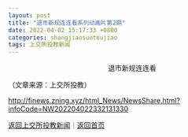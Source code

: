 ```yaml
---
layout: post
title: "退市新规连连看系列动画片第2期"
date: 2022-04-02 15:17:33 +0800
categories: shangjiaosuotoujiao
tags: 上交所投教新闻
---
```

<p style="text-align:center;">退市新规连连看</p><p class="em_media">（文章来源：上交所投教）</p>

<http://finews.zning.xyz/html_News/NewsShare.html?infoCode=NW202204022332131330>

[返回上交所投教新闻](//finews.withounder.com/category/shangjiaosuotoujiao.html)｜[返回首页](//finews.withounder.com/)